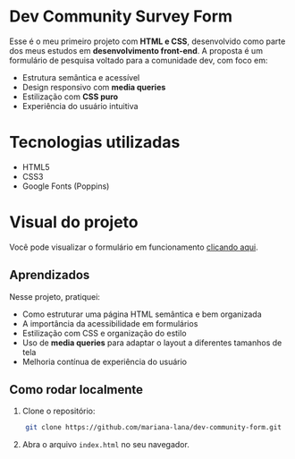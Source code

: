 # Dev Community Survey Form

Esse é o meu primeiro projeto com **HTML e CSS**, desenvolvido como parte dos meus estudos em **desenvolvimento front-end**.
A proposta é um formulário de pesquisa voltado para a comunidade dev, com foco em:

- Estrutura semântica e acessível
- Design responsivo com **media queries**
- Estilização com **CSS puro**
- Experiência do usuário intuitiva

# Tecnologias utilizadas

- HTML5
- CSS3
- Google Fonts (Poppins)

# Visual do projeto

Você pode visualizar o formulário em funcionamento [clicando aqui](https://mariana-lana.github.io/dev-community-form/).

## Aprendizados 

Nesse projeto, pratiquei:

- Como estruturar uma página HTML semântica e bem organizada
- A importância da acessibilidade em formulários 
- Estilização com CSS e organização do estilo 
- Uso de **media queries** para adaptar o layout a diferentes tamanhos de tela 
- Melhoria contínua de experiência do usuário 

## Como rodar localmente

1. Clone o repositório:

```bash
    git clone https://github.com/mariana-lana/dev-community-form.git
```

2. Abra o arquivo `index.html` no seu navegador.
